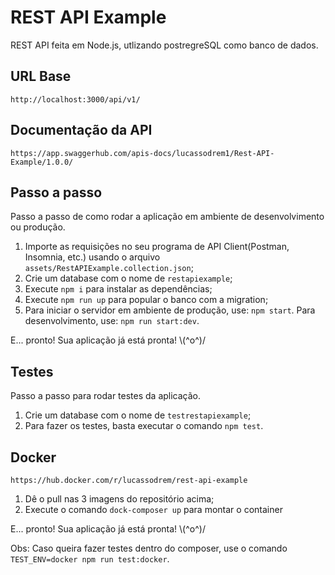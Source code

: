 # REST API Example

REST API feita em Node.js, utlizando postregreSQL como banco de dados.

## URL Base

`http://localhost:3000/api/v1/`

## Documentação da API

`https://app.swaggerhub.com/apis-docs/lucassodrem1/Rest-API-Example/1.0.0/`

## Passo a passo

Passo a passo de como rodar a aplicação em ambiente de desenvolvimento ou produção.

1. Importe as requisições no seu programa de API Client(Postman, Insomnia, etc.) usando o arquivo `assets/RestAPIExample.collection.json`;
2. Crie um database com o nome de `restapiexample`;
3. Execute `npm i` para instalar as dependências;
4. Execute `npm run up` para popular o banco com a migration;
5. Para iniciar o servidor em ambiente de produção, use: `npm start`. Para desenvolvimento, use: `npm run start:dev`.

E... pronto! Sua aplicação já está pronta! \\(^o^)/

## Testes

Passo a passo para rodar testes da aplicação.

1. Crie um database com o nome de `testrestapiexample`;
2. Para fazer os testes, basta executar o comando `npm test`.

## Docker

`https://hub.docker.com/r/lucassodrem/rest-api-example`

1. Dê o pull nas 3 imagens do repositório acima;
2. Execute o comando `dock-composer up` para montar o container

E... pronto! Sua aplicação já está pronta! \\(^o^)/

Obs: Caso queira fazer testes dentro do composer, use o comando `TEST_ENV=docker npm run test:docker`.
